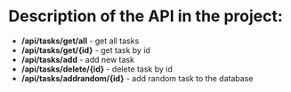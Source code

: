 # Description of the API in the project:

* **/api/tasks/get/all** - get all tasks
* **/api/tasks/get/{id}** - get task by id
* **/api/tasks/add** - add new task
* **/api/tasks/delete/{id}** - delete task by id
* **/api/tasks/addrandom/{id}** - add random task to the database